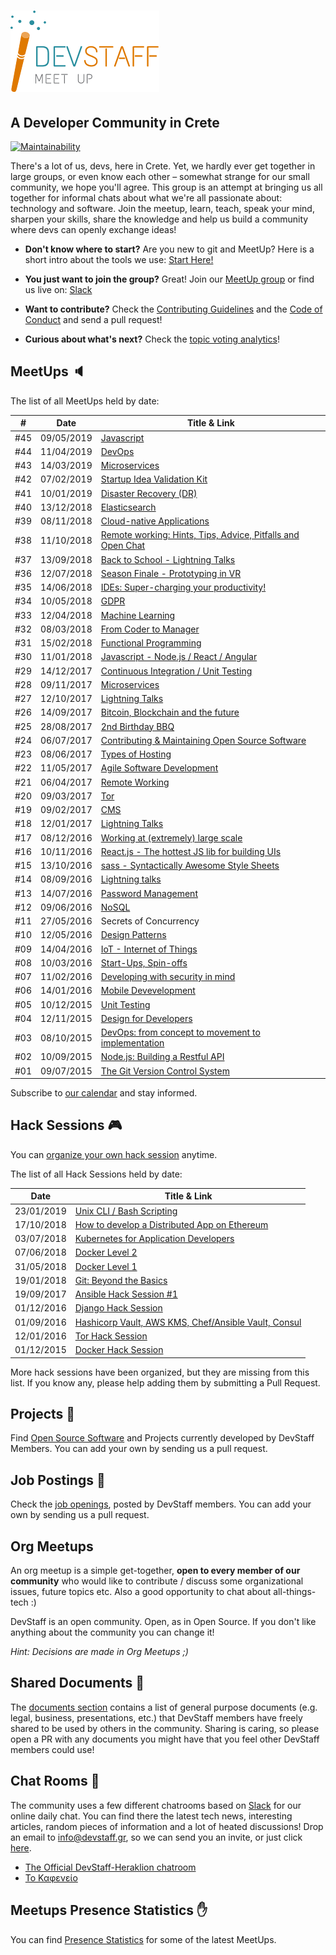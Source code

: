 # [![DevStaff home](images/logo.png)](http://www.devstaff.gr)

## A Developer Community in Crete

[![Maintainability](https://api.codeclimate.com/v1/badges/a583b7764bab09a8ffc0/maintainability)](https://codeclimate.com/github/devstaff-crete/DevStaff-Heraklion/maintainability)

There's a lot of us, devs, here in Crete. Yet, we hardly ever get together in large groups, or even know each other – somewhat strange for our small community, we hope you'll agree. This group is an attempt at bringing us all together for informal chats about what we're all passionate about: technology and software. Join the meetup, learn, teach, speak your mind, sharpen your skills, share the knowledge and help us build a community where devs can openly exchange ideas!

* **Don't know where to start?** Are you new to git and MeetUp? Here is a short intro about the tools we use: [Start Here!](StartHere.md)

* **You just want to join the group?** Great!
  Join our [MeetUp group](http://www.meetup.com/DevStaff-A-Developer-Community-Gathering-In-Crete/) or find us live on: [Slack](https://join.slack.com/t/devstaff/shared_invite/enQtNDYyNTI0NjUyMjczLTBmM2U4YzMxZDc3MmVkMWVkZTRkMmIwZTA0MzI3NDdjNDdkZTFiMTBjODA5OWZiZjhiMGQ2NWZhMzc2ZWNkYjY)

* **Want to contribute?** Check the [Contributing Guidelines](CONTRIBUTING.md)
  and the [Code of Conduct](CodeOfConduct.md) and send a pull request!
* **Curious about what's next?** Check the [topic voting analytics](http://analytics.devstaff.gr)!

## MeetUps :speaker:

The list of all MeetUps held by date:

| #   | Date       | Title & Link |
|-----|------------|--------------|
| #45 | 09/05/2019 | [Javascript](https://github.com/devstaff-crete/meetup45-Javascript) |
| #44 | 11/04/2019 | [DevOps](https://github.com/devstaff-crete/meetup44-DevOps) |
| #43 | 14/03/2019 | [Microservices](https://github.com/devstaff-crete/meetup43-Microservices) |
| #42 | 07/02/2019 | [Startup Idea Validation Kit](https://github.com/devstaff-crete/meetup42-StartupIdeaValidationKit) |
| #41 | 10/01/2019 | [Disaster Recovery (DR)](https://github.com/devstaff-crete/meetup41-DisasterRecovery) |
| #40 | 13/12/2018 | [Elasticsearch](https://github.com/devstaff-crete/meetup40-Elasticsearch) |
| #39 | 08/11/2018 | [Cloud-native Applications](https://github.com/devstaff-crete/meetup39-Cloud-nativeApplications) |
| #38 | 11/10/2018 | [Remote working: Hints, Tips, Advice, Pitfalls and Open Chat](https://github.com/devstaff-crete/meetup38-RemoteWorking) |
| #37 | 13/09/2018 | [Back to School - Lightning Talks](https://github.com/devstaff-crete/meetup37-LightningTalks) |
| #36 | 12/07/2018 | [Season Finale - Prototyping in VR](https://github.com/devstaff-crete/meetup36-PrototypingInVR) |
| #35 | 14/06/2018 | [IDEs: Super-charging your productivity!](https://github.com/devstaff-crete/meetup35-IDEs) |
| #34 | 10/05/2018 | [GDPR](https://github.com/devstaff-crete/meetup34-GDPR) |
| #33 | 12/04/2018 | [Machine Learning](https://github.com/devstaff-crete/meetup33-MachineLearning) |
| #32 | 08/03/2018 | [From Coder to Manager](https://github.com/devstaff-crete/meetup32-FromCoderToManager) | 
| #31 | 15/02/2018 | [Functional Programming](https://github.com/devstaff-crete/meetup31-FunctionalProgramming) |
| #30 | 11/01/2018 | [Javascript - Node.js / React / Angular](https://github.com/devstaff-crete/meetup30-Javascript) |
| #29 | 14/12/2017 | [Continuous Integration / Unit Testing](https://github.com/devstaff-crete/meetup29-CI) |
| #28 | 09/11/2017 | [Microservices](https://github.com/devstaff-crete/meetup28-Microservices) |
| #27 | 12/10/2017 | [Lightning Talks](https://github.com/devstaff-crete/meetup27-LightningTalks) |
| #26 | 14/09/2017 | [Bitcoin, Blockchain and the future](https://github.com/devstaff-crete/meetup26-BitcoinBlockchainETC) | 
| #25 | 28/08/2017 | [2nd Birthday BBQ](https://www.meetup.com/DevStaff-A-Developer-Community-Gathering-In-Crete/events/242708129/) |
| #24 | 06/07/2017 | [Contributing & Maintaining Open Source Software](https://github.com/devstaff-crete/meetup24-CMOSS) |
| #23 | 08/06/2017 | [Types of Hosting](https://github.com/devstaff-crete/meetup23-TypesOfHosting) |
| #22 | 11/05/2017 | [Agile Software Development](https://github.com/devstaff-crete/meetup22-AgileSoftwareDevelopment) |
| #21 | 06/04/2017 | [Remote Working](https://github.com/devstaff-crete/meetup21-RemoteWorking) |
| #20 | 09/03/2017 | [Tor](https://github.com/devstaff-crete/meetup20-TOR) |
| #19 | 09/02/2017 | [CMS](https://github.com/devstaff-crete/meetup19-CMS) |
| #18 | 12/01/2017 | [Lightning Talks](https://github.com/devstaff-crete/meetup18-lightningTalks) |
| #17 | 08/12/2016 | [Working at (extremely) large scale](https://github.com/devstaff-crete/meetup17-largescale) |
| #16 | 10/11/2016 | [React.js - The hottest JS lib for building UIs](https://github.com/devstaff-crete/meetup16-ReactJs) |
| #15 | 13/10/2016 | [sass - Syntactically Awesome Style Sheets](https://github.com/devstaff-crete/meetup14-Sass) |
| #14 | 08/09/2016 | [Lightning talks](https://github.com/devstaff-crete/meetup13-LightningTalks-SoftwareballGame) |
| #13 | 14/07/2016 | [Password Management](https://github.com/devstaff-crete/meetup12-infosec) |
| #12 | 09/06/2016 | [NoSQL](https://github.com/devstaff-crete/meetup11-NoSQL) |
| #11 | 27/05/2016 | Secrets of Concurrency |
| #10 | 12/05/2016 | [Design Patterns](https://github.com/devstaff-crete/meetup10-DesignPatterns) |
| #09 | 14/04/2016 | [IoT - Internet of Things](https://github.com/devstaff-crete/meetup09-IoT) |
| #08 | 10/03/2016 | [Start-Ups, Spin-offs](https://github.com/devstaff-crete/meetup08-Startups) |
| #07 | 11/02/2016 | [Developing with security in mind](https://github.com/devstaff-crete/meetup07-Security) |
| #06 | 14/01/2016 | [Mobile Devevelopment](https://github.com/devstaff-crete/meetup06-MobileDev) |
| #05 | 10/12/2015 | [Unit Testing](https://github.com/devstaff-crete/meetup05-Testing) |
| #04 | 12/11/2015 | [Design for Developers](https://github.com/devstaff-crete/meetup04-Design) |
| #03 | 08/10/2015 | [DevOps: from concept to movement to implementation](https://github.com/devstaff-crete/meetup03-DevOps) |
| #02 | 10/09/2015 | [Node.js: Building a Restful API](https://github.com/devstaff-crete/meetup02-NodeJS) |
| #01 | 09/07/2015 | [The Git Version Control System](https://github.com/devstaff-crete/meetup01-Git) |

Subscribe to [our calendar](http://www.meetup.com/DevStaff-A-Developer-Community-Gathering-In-Crete/events/) and stay informed.

## Hack Sessions :video_game:

You can [organize your own hack session](HackSessionHowTo.md) anytime.

The list of all Hack Sessions held by date:

| Date | Title & Link |
|------|--------------|
| 23/01/2019 | [Unix CLI / Bash Scripting](https://www.meetup.com/devstaff/events/258289857/) |
| 17/10/2018 | [How to develop a Distributed App on Ethereum](https://www.meetup.com/devstaff/events/255475024/) |
| 03/07/2018 | [Kubernetes for Application Developers](https://www.meetup.com/devstaff/events/252306246/) |
| 07/06/2018 | [Docker Level 2](https://www.meetup.com/devstaff/events/251228890/) |
| 31/05/2018 | [Docker Level 1](https://www.meetup.com/devstaff/events/251190634/) |
| 19/01/2018 | [Git: Beyond the Basics](https://www.meetup.com/devstaff/events/246863163/) |
| 19/09/2017 | [Ansible Hack Session #1](https://www.meetup.com/devstaff/events/243440678/) |
| 01/12/2016 | [Django Hack Session](https://www.meetup.com/devstaff/events/235617760/) |
| 01/09/2016 | [Hashicorp Vault, AWS KMS, Chef/Ansible Vault, Consul](http://www.meetup.com/DevStaff-A-Developer-Community-Gathering-In-Crete/events/233637796/) |
| 12/01/2016 | [Tor Hack Session](https://github.com/DaKnOb/TorConfig) |
| 01/12/2015 | [Docker Hack Session](https://github.com/devstaff-crete/docker-hack-sessions) |

More hack sessions have been organized, but they are missing from this list. If you know any, please help adding them by submitting a Pull Request.

## Projects :construction:

Find [Open Source Software](projects/README.md) and Projects currently developed by DevStaff Members. You can add your own by sending us a pull request.

## Job Postings :postal_horn:

Check the [job openings](jobs/README.md), posted by DevStaff members. You can add your own by
sending us a pull request.

## Org Meetups

An org meetup is a simple get-together, **open to every member of our community** who would like to contribute / discuss some organizational issues, future topics etc. Also a good opportunity to chat about all-things-tech :)

DevStaff is an open community. Open, as in Open Source. If you don't like anything about the community you can change it! 

_Hint: Decisions are made in Org Meetups ;)_

## Shared Documents :book:

The [documents section](https://github.com/devstaff-crete/DevStaff-Heraklion/tree/master/documents) contains a list of general purpose documents (e.g. legal, business, presentations, etc.) that DevStaff members have freely shared to be used by others in the community. Sharing is caring, so please open a PR with any documents you might have that you feel other DevStaff members could use!

## Chat Rooms :speech_balloon:

The community uses a few different chatrooms based on [Slack](https://join.slack.com/t/devstaff/shared_invite/enQtNDYyNTI0NjUyMjczLTBmM2U4YzMxZDc3MmVkMWVkZTRkMmIwZTA0MzI3NDdjNDdkZTFiMTBjODA5OWZiZjhiMGQ2NWZhMzc2ZWNkYjY) for our online daily chat. You can find there the latest tech news, interesting articles, random pieces of information and a lot of heated discussions! Drop an email to [info@devstaff.gr](mailto:info@devstaff.gr?subject:Slack%20Invite), so we can send you an invite, or just click [here](https://join.slack.com/t/devstaff/shared_invite/enQtNDYyNTI0NjUyMjczLTBmM2U4YzMxZDc3MmVkMWVkZTRkMmIwZTA0MzI3NDdjNDdkZTFiMTBjODA5OWZiZjhiMGQ2NWZhMzc2ZWNkYjY).

* [The Official DevStaff-Heraklion chatroom](https://devstaff.slack.com/messages/general/)
* [Το Καφενείο](https://devstaff.slack.com/messages/random/)

## Meetups Presence Statistics :hand:

You can find [Presence Statistics](/statistics/README.md) for some of the latest ΜeetUps.

